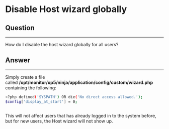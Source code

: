# Disable Host wizard globally

## Question

* * * * *

How do I disable the host wizard globally for all users?

## Answer

* * * * *

Simply create a file called **/opt/monitor/op5/ninja/application/config/custom/wizard.php** containing the following:

``` {.bash data-syntaxhighlighter-params="brush: bash; gutter: false; theme: Confluence" data-theme="Confluence" style="brush: bash; gutter: false; theme: Confluence"}
<?php defined('SYSPATH') OR die('No direct access allowed.');
$config['display_at_start'] = 0;
 
```

This will not affect users that has already logged in to the system before, but for new users, the Host wizard will not show up.

